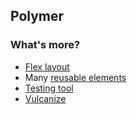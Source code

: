 ## Polymer
### What's more?

* <a href="http://run.plnkr.co/plunks/G23UiqnVWng055yRXVwC/" target="_blank">Flex layout</a>
* Many [reusable elements](https://www.polymer-project.org/docs/elements/)
* [Testing tool](https://github.com/Polymer/web-component-tester)
* [Vulcanize](https://github.com/polymer/vulcanize)

